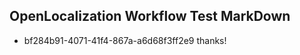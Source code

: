 ## OpenLocalization Workflow Test MarkDown
* bf284b91-4071-41f4-867a-a6d68f3ff2e9 thanks!

<!--HONumber=Jul16_HO3-->


